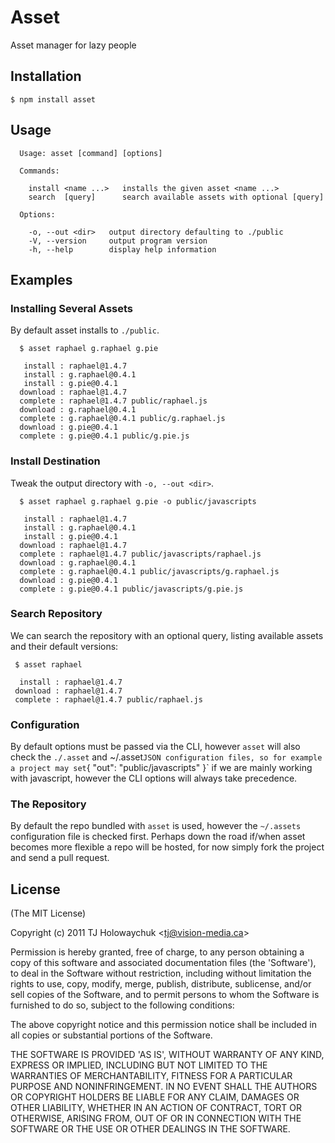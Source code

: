 
# Asset

  Asset manager for lazy people

## Installation

    $ npm install asset

## Usage

      Usage: asset [command] [options]

      Commands:

        install <name ...>   installs the given asset <name ...>
        search  [query]      search available assets with optional [query]

      Options:

        -o, --out <dir>   output directory defaulting to ./public
        -V, --version     output program version
        -h, --help        display help information

## Examples

### Installing Several Assets

 By default asset installs to `./public`.

      $ asset raphael g.raphael g.pie

       install : raphael@1.4.7
       install : g.raphael@0.4.1
       install : g.pie@0.4.1
      download : raphael@1.4.7
      complete : raphael@1.4.7 public/raphael.js
      download : g.raphael@0.4.1
      complete : g.raphael@0.4.1 public/g.raphael.js
      download : g.pie@0.4.1
      complete : g.pie@0.4.1 public/g.pie.js

### Install Destination

  Tweak the output directory with `-o, --out <dir>`.

      $ asset raphael g.raphael g.pie -o public/javascripts

       install : raphael@1.4.7
       install : g.raphael@0.4.1
       install : g.pie@0.4.1
      download : raphael@1.4.7
      complete : raphael@1.4.7 public/javascripts/raphael.js
      download : g.raphael@0.4.1
      complete : g.raphael@0.4.1 public/javascripts/g.raphael.js
      download : g.pie@0.4.1
      complete : g.pie@0.4.1 public/javascripts/g.pie.js

### Search Repository

 We can search the repository with an optional query, listing
 available assets and their default versions:
 
     $ asset raphael

      install : raphael@1.4.7
     download : raphael@1.4.7
     complete : raphael@1.4.7 public/raphael.js

### Configuration

 By default options must be passed via the CLI, however `asset` will also check the `./.asset` and ~/.asset` JSON configuration files, so for example a project may set `{ "out": "public/javascripts" }` if we are mainly working with javascript, however the CLI options will always take precedence.

### The Repository

 By default the repo bundled with `asset` is used, however the `~/.assets` configuration file is checked first. Perhaps down the road if/when asset becomes more flexible a repo will be hosted, for now simply fork the project and send a pull request.

## License 

(The MIT License)

Copyright (c) 2011 TJ Holowaychuk &lt;tj@vision-media.ca&gt;

Permission is hereby granted, free of charge, to any person obtaining
a copy of this software and associated documentation files (the
'Software'), to deal in the Software without restriction, including
without limitation the rights to use, copy, modify, merge, publish,
distribute, sublicense, and/or sell copies of the Software, and to
permit persons to whom the Software is furnished to do so, subject to
the following conditions:

The above copyright notice and this permission notice shall be
included in all copies or substantial portions of the Software.

THE SOFTWARE IS PROVIDED 'AS IS', WITHOUT WARRANTY OF ANY KIND,
EXPRESS OR IMPLIED, INCLUDING BUT NOT LIMITED TO THE WARRANTIES OF
MERCHANTABILITY, FITNESS FOR A PARTICULAR PURPOSE AND NONINFRINGEMENT.
IN NO EVENT SHALL THE AUTHORS OR COPYRIGHT HOLDERS BE LIABLE FOR ANY
CLAIM, DAMAGES OR OTHER LIABILITY, WHETHER IN AN ACTION OF CONTRACT,
TORT OR OTHERWISE, ARISING FROM, OUT OF OR IN CONNECTION WITH THE
SOFTWARE OR THE USE OR OTHER DEALINGS IN THE SOFTWARE.
